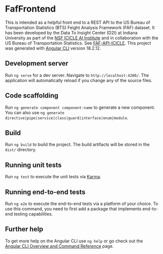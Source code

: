 # FafFrontend

This is intended as a helpful front end to a REST API to the US Bureau of Transportation Statistics (BTS) Feight Analysis Framework (FAF) dataset. It has been developed by the Data To Insight Center (D2I) at Indiana University as part of the [NSF ICICLE AI Institute](https://icicle.osu.edu/) and in collaboration with the US Bureau of Transportation Statistics. See [FAF-API-ICICLE](https://github.com/Data-to-Insight-Cnter/faf-api-dev). This project was generated with [Angular CLI](https://github.com/angular/angular-cli) version 18.2.12.

## Development server

Run `ng serve` for a dev server. Navigate to `http://localhost:4200/`. The application will automatically reload if you change any of the source files.

## Code scaffolding

Run `ng generate component component-name` to generate a new component. You can also use `ng generate directive|pipe|service|class|guard|interface|enum|module`.

## Build

Run `ng build` to build the project. The build artifacts will be stored in the `dist/` directory.

## Running unit tests

Run `ng test` to execute the unit tests via [Karma](https://karma-runner.github.io).

## Running end-to-end tests

Run `ng e2e` to execute the end-to-end tests via a platform of your choice. To use this command, you need to first add a package that implements end-to-end testing capabilities.

## Further help

To get more help on the Angular CLI use `ng help` or go check out the [Angular CLI Overview and Command Reference](https://angular.dev/tools/cli) page.
